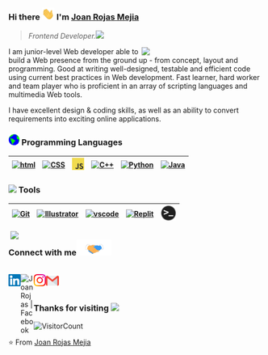 ### Hi there <img src="https://github.com/SatYu26/SatYu26/blob/master/Assets/Hi.gif" width="25px"> I'm [Joan Rojas Mejia](https://joan-rojas-mejia.netlify.app/)
> <p><em>Frontend Developer.</a><img src="https://media.giphy.com/media/WUlplcMpOCEmTGBtBW/giphy.gif" width="30"></em></p>

<img align='right' src="https://media.giphy.com/media/lP8xu5t2DLGG045H8F/giphy.gif" width="240">

<div>
  <p>
I am junior-level Web developer able to build a Web presence from the ground up - from concept, layout and programming. Good at writing well-designed, testable and efficient code using current best practices in Web development. Fast learner, hard worker and team player who is proficient in an array of scripting languages and multimedia Web tools.

I have excellent design & coding skills, as well as an ability to convert requirements into exciting online applications.
  </p>
</div>

### <img src="https://github.com/SatYu26/SatYu26/blob/master/Assets/Earth.gif" width="22px">   Programming Languages

| [<img src="https://seeklogo.com/images/H/html5-without-wordmark-color-logo-14D252D878-seeklogo.com.png" alt="html" width="24">](https://es.wikipedia.org/wiki/HTML) | [<img src="https://cdn4.iconfinder.com/data/icons/logos-and-brands/512/76_Css3_logo_logos-512.png" alt="CSS" width="26">](https://developer.mozilla.org/es/docs/Web/CSS)  | [<img src="https://raw.githubusercontent.com/github/explore/80688e429a7d4ef2fca1e82350fe8e3517d3494d/topics/javascript/javascript.png" alt="JavaScript" width="24">](https://lenguajejs.com/javascript/)  |  [<img src="https://upload.wikimedia.org/wikipedia/commons/1/18/ISO_C%2B%2B_Logo.svg" alt="C++" width="26">](https://es.wikipedia.org/wiki/C%2B%2B) | [<img src="https://cdn.svgporn.com/logos/python.svg" alt="Python" width="26">](https://www.python.org/) | [<img src="https://cdn.svgporn.com/logos/java.svg" alt="Java" width="24">](https://www.java.com/es/)
|---|---|---|---|---|---|

### <img src="https://i.pinimg.com/originals/9a/d5/d5/9ad5d5d9288ec5f54e5678377dbdd38e.gif" height="35px"> Tools

| [<img src="https://upload.wikimedia.org/wikipedia/commons/3/3f/Git_icon.svg" alt="Git" width="30" target="_blank">](https://git-scm.com/) |  [<img src="https://upload.wikimedia.org/wikipedia/commons/f/fb/Adobe_Illustrator_CC_icon.svg" alt="Illustrator" width="28">](https://es.wikipedia.org/wiki/Adobe_Illustrator) | [<img src="https://upload.wikimedia.org/wikipedia/commons/9/9a/Visual_Studio_Code_1.35_icon.svg" alt="vscode" width="24">](https://code.visualstudio.com/) | [<img src="https://upload.wikimedia.org/wikipedia/commons/b/b2/Repl.it_logo.svg" alt="Replit" width="32">](https://replit.com) | [<img src="https://raw.githubusercontent.com/github/explore/80688e429a7d4ef2fca1e82350fe8e3517d3494d/topics/terminal/terminal.png" alt="Terminal" width="30">](https://docs.microsoft.com/en-us/windows/terminal/)
|---|---|---|---|---|

<img align='right' src="https://media.giphy.com/media/cID9NShVKKjHs5ygCP/giphy.gif" width="400" style="margin-right:100px">

### Connect with me<img src="https://github.com/SatYu26/SatYu26/blob/master/Assets/Handshake.gif" height="32px">

  <br>
  <a href="https://www.linkedin.com/in/joan-rojas-b872a0188/" target="_blank">
    <img align="left" alt="Joan Rojas | Linkedin" width="24px" src="https://github.com/SatYu26/SatYu26/blob/master/Assets/Linkedin.svg" />
  </a>
  <a href="https://www.facebook.com/joansebastian.rojasmejia" target="_blank">
    <img align="left" alt="Joan Rojas | Facebook" width="26px" src="https://upload.wikimedia.org/wikipedia/commons/5/51/Facebook_f_logo_%282019%29.svg" />
  </a>
  <a href="https://www.instagram.com/joan_rojas_16/" target="_blank">
    <img align="left" alt="Joan Rojas | Instagram" width="24px" src="https://github.com/SatYu26/SatYu26/blob/master/Assets/Instagram.svg" /
  </a>
  <a href="mailto:sebas.rojas.mejia@gmail.com" target="_blank">
    <img align="left" alt="Joan Rojas | Gmail" width="26px" src="https://github.com/SatYu26/SatYu26/blob/master/Assets/Gmail.svg" />
  </a>
<br><br>

### Thanks for visiting <img src="https://media.giphy.com/media/xT0GqkVV1VtG7tqS08/giphy.gif" height="15px">
![VisitorCount](https://profile-counter.glitch.me/JoanRojasMejia/count.svg)

⭐️ From [Joan Rojas Mejia](https://github.com/JoanRojasMejia)
<!---
JoanRojasMejia/JoanRojasMejia is a ✨ special ✨ repository because its `README.md` (this file) appears on your GitHub profile.
You can click the Preview link to take a look at your changes.
--->
